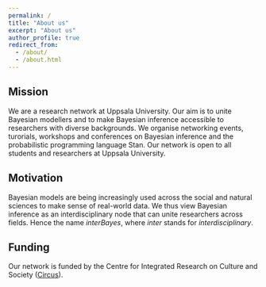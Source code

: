 ```yaml
---
permalink: /
title: "About us"
excerpt: "About us"
author_profile: true
redirect_from: 
  - /about/
  - /about.html
---
```


## Mission
We are a research network at Uppsala University. Our aim is to unite Bayesian modellers and to make Bayesian inference accessible to researchers with diverse backgrounds. 
We organise networking events, turorials, workshops and conferences on Bayesian inference and the probabilistic programming language Stan. Our network is open to all students and researchers at Uppsala University.

## Motivation
Bayesian models are being increasingly used across the social and natural sciences to make
sense of real-world data. We thus view Bayesian inference as an interdisciplinary node that can unite researchers across fields. Hence the name *interBayes*, where *inter* stands for *interdisciplinary*. 

## Funding
Our network is funded by the Centre for Integrated Research on Culture and Society (<a href="https://www.uu.se/centrum/circus">Circus</a>).  




